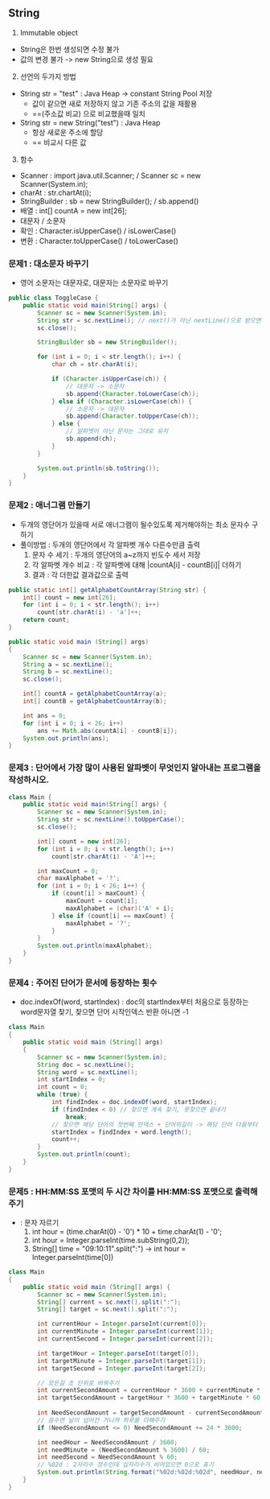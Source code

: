 ## String

1. Immutable object
 - String은 한번 생성되면 수정 불가
 - 값의 변경 불가 -> new String으로 생성 필요

2. 선언의 두가지 방법
 - String str = "test" : Java Heap -> constant String Pool 저장
   - 값이 같으면 새로 저장하지 않고 기존 주소의 값을 재활용
   - ==(주소값 비교) 으로 비교했을때 일치
 - String str = new String("test") : Java Heap
   - 항상 새로운 주소에 할당
   - == 비교시 다른 값

3. 함수
- Scanner : import java.util.Scanner; / Scanner sc = new Scanner(System.in);
- charAt : str.chartAt(i);
- StringBuilder : sb = new StringBuilder(); / sb.append()
- 배열 : int[] countA = new int[26];
- 대문자 / 소문자
 - 확인 : Character.isUpperCase() / isLowerCase()
 - 변환 : Character.toUpperCase() / toLowerCase()

### 문제1 : 대소문자 바꾸기
 - 영어 소문자는 대문자로, 대문자는 소문자로 바꾸기
```java
public class ToggleCase {
    public static void main(String[] args) {
        Scanner sc = new Scanner(System.in);
        String str = sc.nextLine(); // next()가 아닌 nextLine()으로 받으면 공백 포함 가능
        sc.close();

        StringBuilder sb = new StringBuilder();

        for (int i = 0; i < str.length(); i++) {
            char ch = str.charAt(i);

            if (Character.isUpperCase(ch)) {
                // 대문자 -> 소문자
                sb.append(Character.toLowerCase(ch));
            } else if (Character.isLowerCase(ch)) {
                // 소문자 -> 대문자
                sb.append(Character.toUpperCase(ch));
            } else {
                // 알파벳이 아닌 문자는 그대로 유지
                sb.append(ch);
            }
        }

        System.out.println(sb.toString());
    }
}
```

### 문제2 : 애너그램 만들기
- 두개의 영단어가 있을때 서로 애너그램이 될수있도록 제거해야하는 최소 문자수 구하기
- 풀이방법 : 두개의 영단어에서 각 알파벳 개수 다른수만큼 출력
  1. 문자 수 세기 : 두개의 영단어의 a~z까지 빈도수 세서 저장
  2. 각 알파벳 개수 비교 : 각 알파벳에 대해 |countA[i] - countB[i]| 더하기
  3. 결과 : 각 더한값 결과값으로 출력
```java
public static int[] getAlphabetCountArray(String str) {
    int[] count = new int[26];
    for (int i = 0; i < str.length(); i++)
        count[str.charAt(i) - 'a']++;
    return count;
}

public static void main (String[] args)
{
    Scanner sc = new Scanner(System.in);
    String a = sc.nextLine();
    String b = sc.nextLine();
    sc.close();

    int[] countA = getAlphabetCountArray(a);
    int[] countB = getAlphabetCountArray(b);

    int ans = 0;
    for (int i = 0; i < 26; i++)
        ans += Math.abs(countA[i] - countB[i]);
    System.out.println(ans);
}
```

### 문제3 : 단어에서 가장 많이 사용된 알파벳이 무엇인지 알아내는 프로그램을 작성하시오.
```java
class Main {
    public static void main(String[] args) {
        Scanner sc = new Scanner(System.in);
        String str = sc.nextLine().toUpperCase();
        sc.close();

        int[] count = new int[26];
        for (int i = 0; i < str.length(); i++)
            count[str.charAt(i) - 'A']++;

        int maxCount = 0;
        char maxAlphabet = '?';
        for (int i = 0; i < 26; i++) {
            if (count[i] > maxCount) {
                maxCount = count[i];
                maxAlphabet = (char)('A' + i);
            } else if (count[i] == maxCount) {
                maxAlphabet = '?';
            }
        }
        System.out.println(maxAlphabet);
    }
}
```

### 문제4 : 주어진 단어가 문서에 등장하는 횟수
- doc.indexOf(word, startIndex) : doc의 startIndex부터 처음으로 등장하는 word문자열 찾기, 찾으면 단어 시작인덱스 반환 아니면 -1
```java
class Main
{
    public static void main (String[] args)
    {
        Scanner sc = new Scanner(System.in);
        String doc = sc.nextLine();
        String word = sc.nextLine();
        int startIndex = 0;
        int count = 0;
        while (true) {
            int findIndex = doc.indexOf(word, startIndex);
            if (findIndex < 0) // 찾으면 계속 찾기, 못찾으면 끝내기
                break;
            // 찾으면 해당 단어의 첫번째 인덱스 + 단어의길이 -> 해당 단어 다음부터 검색
            startIndex = findIndex + word.length();
            count++;
        }
        System.out.println(count);
    }
}
```

### 문제5 : HH:MM:SS 포맷의 두 시간 차이를 HH:MM:SS 포맷으로 출력해주기
- : 문자 자르기
  1. int hour = (time.charAt(0) - '0') * 10 + time.charAt(1) - '0';
  2. int hour = Integer.parseInt(time.subString(0,2));
  3. String[] time = "09:10:11".split(":") -> int hour = Integer.parseInt(time[0])
```java
class Main
{
    public static void main (String[] args) {
        Scanner sc = new Scanner(System.in);
        String[] current = sc.next().split(":");
        String[] target = sc.next().split(":");

        int currentHour = Integer.parseInt(current[0]);
        int currentMinute = Integer.parseInt(current[1]);
        int currentSecond = Integer.parseInt(current[2]);

        int targetHour = Integer.parseInt(target[0]);
        int targetMinute = Integer.parseInt(target[1]);
        int targetSecond = Integer.parseInt(target[2]);

        // 모든걸 초 단위로 바꿔주기
        int currentSecondAmount = currentHour * 3600 + currentMinute * 60 + currentSecond;
        int targetSecondAmount = targetHour * 3600 + targetMinute * 60 + targetSecond;
        
        int NeedSecondAmount = targetSecondAmount - currentSecondAmount;
        // 음수면 날이 넘어간 거니까 하루를 더해주기
        if (NeedSecondAmount <= 0) NeedSecondAmount += 24 * 3600;

        int needHour = NeedSecondAmount / 3600;
        int needMinute = (NeedSecondAmount % 3600) / 60;
        int needSecond = NeedSecondAmount % 60;
        // %02d : 2자리수 정수인데 십자리수가 비어있으면 0으로 표기
        System.out.println(String.format("%02d:%02d:%02d", needHour, needMinute, needSecond));
    }
} 
```

